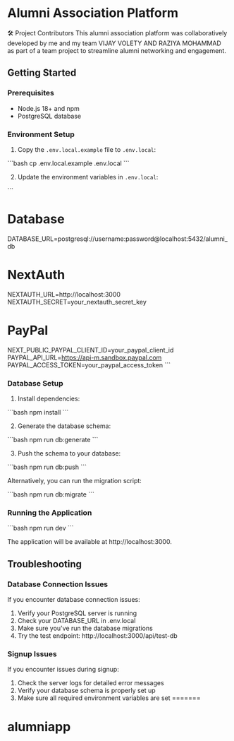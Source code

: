 
# Alumni Association Platform

🛠️ Project Contributors
This alumni association platform was collaboratively developed by me and my team VIJAY VOLETY AND RAZIYA MOHAMMAD  as part of a team project to streamline alumni networking and engagement.


## Getting Started

### Prerequisites

- Node.js 18+ and npm
- PostgreSQL database

### Environment Setup

1. Copy the `.env.local.example` file to `.env.local`:

\`\`\`bash
cp .env.local.example .env.local
\`\`\`

2. Update the environment variables in `.env.local`:

\`\`\`
# Database
DATABASE_URL=postgresql://username:password@localhost:5432/alumni_db

# NextAuth
NEXTAUTH_URL=http://localhost:3000
NEXTAUTH_SECRET=your_nextauth_secret_key

# PayPal
NEXT_PUBLIC_PAYPAL_CLIENT_ID=your_paypal_client_id
PAYPAL_API_URL=https://api-m.sandbox.paypal.com
PAYPAL_ACCESS_TOKEN=your_paypal_access_token
\`\`\`

### Database Setup

1. Install dependencies:

\`\`\`bash
npm install
\`\`\`

2. Generate the database schema:

\`\`\`bash
npm run db:generate
\`\`\`

3. Push the schema to your database:

\`\`\`bash
npm run db:push
\`\`\`

Alternatively, you can run the migration script:

\`\`\`bash
npm run db:migrate
\`\`\`

### Running the Application

\`\`\`bash
npm run dev
\`\`\`

The application will be available at http://localhost:3000.

## Troubleshooting

### Database Connection Issues

If you encounter database connection issues:

1. Verify your PostgreSQL server is running
2. Check your DATABASE_URL in .env.local
3. Make sure you've run the database migrations
4. Try the test endpoint: http://localhost:3000/api/test-db

### Signup Issues

If you encounter issues during signup:

1. Check the server logs for detailed error messages
2. Verify your database schema is properly set up
3. Make sure all required environment variables are set
=======
# alumniapp

